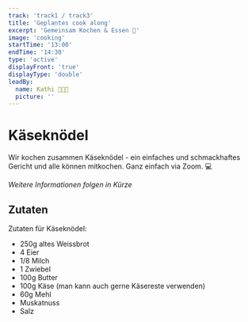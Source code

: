 ```yaml
---
track: 'track1 / track3'
title: 'Geplantes cook along'
excerpt: 'Gemeinsam Kochen & Essen 🥘'
image: 'cooking'
startTime: '13:00'
endTime: '14:30'
type: 'active'
displayFront: 'true'
displayType: 'double'
leadBy:
  name: Kathi 👩🏻‍🍳
  picture: ''
---
```


# Käseknödel

Wir kochen zusammen Käseknödel - ein einfaches und schmackhaftes Gericht und alle können mitkochen. Ganz einfach via Zoom. 💻

*Weitere Informationen folgen in Kürze*

## Zutaten
Zutaten für Käseknödel:
+ 250g altes Weissbrot
+ 4 Eier
+ 1/8 Milch
+ 1 Zwiebel
+ 100g Butter
+ 100g Käse (man kann auch gerne Käsereste verwenden) 
+ 60g Mehl 
+ Muskatnuss
+ Salz